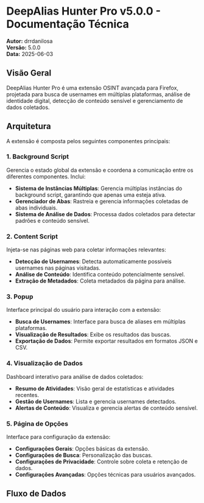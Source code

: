 # DeepAlias Hunter Pro v5.0.0 - Documentação Técnica

**Autor:** drrdanilosa  
**Versão:** 5.0.0  
**Data:** 2025-06-03  

## Visão Geral

DeepAlias Hunter Pro é uma extensão OSINT avançada para Firefox, projetada para busca de usernames em múltiplas plataformas, análise de identidade digital, detecção de conteúdo sensível e gerenciamento de dados coletados.

## Arquitetura

A extensão é composta pelos seguintes componentes principais:

### 1. Background Script

Gerencia o estado global da extensão e coordena a comunicação entre os diferentes componentes. Inclui:

- **Sistema de Instâncias Múltiplas**: Gerencia múltiplas instâncias do background script, garantindo que apenas uma esteja ativa.
- **Gerenciador de Abas**: Rastreia e gerencia informações coletadas de abas individuais.
- **Sistema de Análise de Dados**: Processa dados coletados para detectar padrões e conteúdo sensível.

### 2. Content Script

Injeta-se nas páginas web para coletar informações relevantes:

- **Detecção de Usernames**: Detecta automaticamente possíveis usernames nas páginas visitadas.
- **Análise de Conteúdo**: Identifica conteúdo potencialmente sensível.
- **Extração de Metadados**: Coleta metadados da página para análise.

### 3. Popup

Interface principal do usuário para interação com a extensão:

- **Busca de Usernames**: Interface para busca de aliases em múltiplas plataformas.
- **Visualização de Resultados**: Exibe os resultados das buscas.
- **Exportação de Dados**: Permite exportar resultados em formatos JSON e CSV.

### 4. Visualização de Dados

Dashboard interativo para análise de dados coletados:

- **Resumo de Atividades**: Visão geral de estatísticas e atividades recentes.
- **Gestão de Usernames**: Lista e gerencia usernames detectados.
- **Alertas de Conteúdo**: Visualiza e gerencia alertas de conteúdo sensível.

### 5. Página de Opções

Interface para configuração da extensão:

- **Configurações Gerais**: Opções básicas da extensão.
- **Configurações de Busca**: Personalização das buscas.
- **Configurações de Privacidade**: Controle sobre coleta e retenção de dados.
- **Configurações Avançadas**: Opções técnicas para usuários avançados.

## Fluxo de Dados
